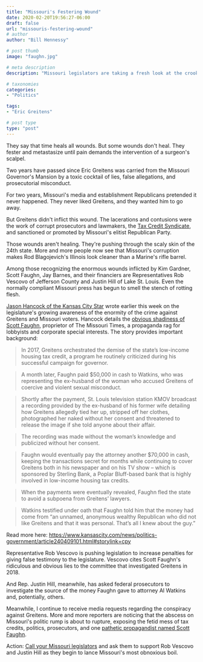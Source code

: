 ```yaml
---
title: "Missouri's Festering Wound"
date: 2020-02-20T19:56:27-06:00
draft: false
url: "missouris-festering-wound"
# author
author: "Bill Hennessy"

# post thumb
image: "faughn.jpg"

# meta description
description: "Missouri legislators are taking a fresh look at the crooked frame-up of Eric Greitens"

# taxonomies
categories: 
- "Politics"

tags:
- "Eric Greitens"

# post type
type: "post"
---
```


They say that time heals all wounds. But some wounds don't heal. They fester and metastasize until pain demands the intervention of a surgeon's scalpel. 

Two years have passed since Eric Greitens was carried from the Missouri Governor's Mansion by a toxic cocktail of lies, false allegations, and prosecutorial misconduct. 

For two years, Missouri's media and establishment Republicans pretended it never happened. They never liked Greitens, and they wanted him to go away. 

But Greitens didn't inflict this wound. The lacerations and contusions were the work of corrupt prosecutors and lawmakers, the [Tax Credit Syndicate](https://www.hennessysview.com/posts/2020/about-those-rent-seekers/), and sanctioned or promoted by Missouri's elitist Republican Party. 

Those wounds aren't healing. They're pushing through the scaly skin of the 24th state. More and more people now see that Missouri's corruption makes Rod Blagojevich's Illinois look cleaner than a Marine's rifle barrel. 

Among those recognizing the enormous wounds inflicted by Kim Gardner, Scott Faughn, Jay Barnes, and their financiers are Representatives Rob Vescovo of Jefferson County and Justin Hill of Lake St. Louis. Even the normally compliant Missouri press has begun to smell the stench of rotting flesh. 

[Jason Hancock of the Kansas City Star](https://www.kansascity.com/news/politics-government/article240409101.html#storylink=cpy) wrote earlier this week on the legislature's growing awareness of the enormity of the crime against Greitens and Missouri voters. Hancock details the [obvious shadiness of Scott Faughn](https://www.hennessysview.com/posts/2020/where-is-scott-faughns-book/), proprietor of The Missouri Times, a propaganda rag for lobbyists and corporate special interests. The story provides important background:

> In 2017, Greitens orchestrated the demise of the state’s low-income housing tax credit, a program he routinely criticized during his successful campaign for governor.

> A month later, Faughn paid $50,000 in cash to Watkins, who was representing the ex-husband of the woman who accused Greitens of coercive and violent sexual misconduct.

> Shortly after the payment, St. Louis television station KMOV broadcast a recording provided by the ex-husband of his former wife detailing how Greitens allegedly tied her up, stripped off her clothes, photographed her naked without her consent and threatened to release the image if she told anyone about their affair.

> The recording was made without the woman’s knowledge and publicized without her consent.

> Faughn would eventually pay the attorney another $70,000 in cash, keeping the transactions secret for months while continuing to cover Greitens both in his newspaper and on his TV show – which is sponsored by Sterling Bank, a Poplar Bluff-based bank that is highly involved in low-income housing tax credits.

> When the payments were eventually revealed, Faughn fled the state to avoid a subpoena from Greitens’ lawyers.

> Watkins testified under oath that Faughn told him that the money had come from “an unnamed, anonymous wealthy Republican who did not like Greitens and that it was personal. That’s all I knew about the guy.”

Read more here: https://www.kansascity.com/news/politics-government/article240409101.html#storylink=cpy

Representative Rob Vescovo is pushing legislation to increase penalties for giving false testimony to the legislature. Vescovo cites Scott Faughn's ridiculous and obvious lies to the committee that investigated Greitens in 2018. 

And Rep. Justin Hill, meanwhile, has asked federal prosecutors to investigate the source of the money Faughn gave to attorney Al Watkins and, potentially, others. 

Meanwhile, I continue to receive media requests regarding the conspiracy against Greitens. More and more reporters are noticing that the abscess on Missouri's politic rump is about to rupture, exposing the fetid mess of tax credits, politics, prosecutors, and one [pathetic propagandist named Scott Faughn](https://www.hennessysview.com/2018/04/30/missouri-crimes/).  

Action: [Call your Missouri legislators](http://www.senate.mo.gov/LegisLookup/default.aspx/leg_lookup.aspx) and ask them to support Rob Vescovo and Justin Hill as they begin to lance Missouri's most obnoxious boil. 
